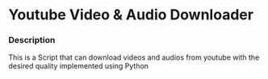 <h1> Youtube Video & Audio Downloader </h1>


<h3> Description  </h3>

<p>
 This is a Script that can download videos and audios from youtube with the desired quality implemented using Python
</p>

